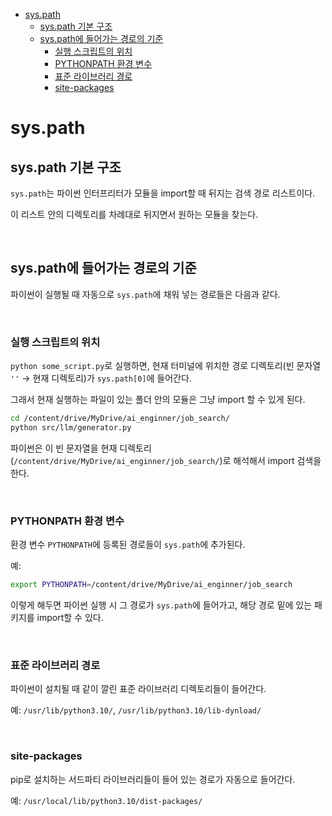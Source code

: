 - [sys.path](#syspath)
  - [sys.path 기본 구조](#syspath-기본-구조)
  - [sys.path에 들어가는 경로의 기준](#syspath에-들어가는-경로의-기준)
    - [실행 스크립트의 위치](#실행-스크립트의-위치)
    - [PYTHONPATH 환경 변수](#pythonpath-환경-변수)
    - [표준 라이브러리 경로](#표준-라이브러리-경로)
    - [site-packages](#site-packages)

# sys.path

## sys.path 기본 구조

`sys.path`는 파이썬 인터프리터가 모듈을 import할 때 뒤지는 검색 경로 리스트이다.

이 리스트 안의 디렉토리를 차례대로 뒤지면서 원하는 모듈을 찾는다.

<br>

## sys.path에 들어가는 경로의 기준

파이썬이 실행될 때 자동으로 `sys.path`에 채워 넣는 경로들은 다음과 같다.

<br>

### 실행 스크립트의 위치

`python some_script.py`로 실행하면, 현재 터미널에 위치한 경로 디렉토리(빈 문자열 `''` → 현재 디렉토리)가 `sys.path[0]`에 들어간다.

그래서 현재 실행하는 파일이 있는 폴더 안의 모듈은 그냥 import 할 수 있게 된다.

```bash
cd /content/drive/MyDrive/ai_enginner/job_search/
python src/llm/generator.py
```

파이썬은 이 빈 문자열을 현재 디렉토리(`/content/drive/MyDrive/ai_enginner/job_search/`)로 해석해서 import 검색을 한다.

<br>

### PYTHONPATH 환경 변수

환경 변수 `PYTHONPATH`에 등록된 경로들이 `sys.path`에 추가된다.

예:

```bash
export PYTHONPATH=/content/drive/MyDrive/ai_enginner/job_search
```

이렇게 해두면 파이썬 실행 시 그 경로가 `sys.path`에 들어가고, 해당 경로 밑에 있는 패키지를 import할 수 있다.

<br>

### 표준 라이브러리 경로

파이썬이 설치될 때 같이 깔린 표준 라이브러리 디렉토리들이 들어간다.

예: `/usr/lib/python3.10/`, `/usr/lib/python3.10/lib-dynload/`

<br>

### site-packages

pip로 설치하는 서드파티 라이브러리들이 들어 있는 경로가 자동으로 들어간다.

예: `/usr/local/lib/python3.10/dist-packages/`
